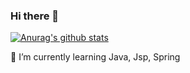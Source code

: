 ### Hi there 👋

[![Anurag's github stats](https://github-readme-stats.vercel.app/api?username=skadkwld)](https://github.com/anuraghazra/github-readme-stats)

🌱 I’m currently learning Java, Jsp, Spring
<!--
**skadkwld/skadkwld** is a ✨ _special_ ✨ repository because its `README.md` (this file) appears on your GitHub profile.

Here are some ideas to get you started:

- 🔭 I’m currently working on ...
- 🌱 I’m currently learning ...
- 👯 I’m looking to collaborate on ...
- 🤔 I’m looking for help with ...
- 💬 Ask me about ...
- 📫 How to reach me: ...
- 😄 Pronouns: ...
- ⚡ Fun fact: ...
-->
